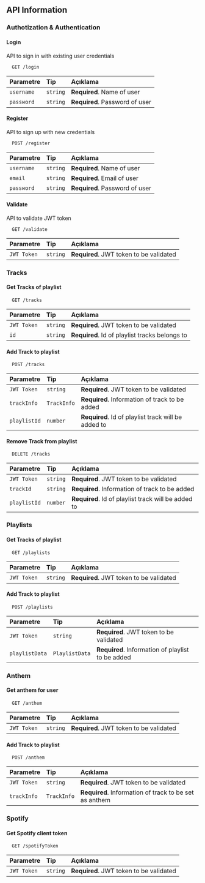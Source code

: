 ## API Information

### Authotization & Authentication

#### Login
API to sign in with existing user credentials

```http
  GET /login
```

| Parametre | Tip     | Açıklama                |
| :-------- | :------- | :------------------------- |
| `username` | `string` | **Required**. Name of user |
| `password` | `string` | **Required**. Password of user |

#### Register
API to sign up with new credentials

```http
  POST /register
```

| Parametre | Tip     | Açıklama                |
| :-------- | :------- | :------------------------- |
| `username` | `string` | **Required**. Name of user |
| `email` | `string` | **Required**. Email of user |
| `password` | `string` | **Required**. Password of user |


#### Validate
API to validate JWT token 

```http
  GET /validate
```

| Parametre | Tip     | Açıklama                |
| :-------- | :------- | :------------------------- |
| `JWT Token` | `string` | **Required**. JWT token to be validated |

### Tracks

#### Get Tracks of playlist

```http
  GET /tracks
```

| Parametre | Tip     | Açıklama                       |
| :-------- | :------- | :-------------------------------- |
| `JWT Token` | `string` | **Required**. JWT token to be validated |
| `id` | `string` | **Required**. Id of playlist tracks belongs to |

#### Add Track to playlist

```http
  POST /tracks
```

| Parametre | Tip     | Açıklama                       |
| :-------- | :------- | :-------------------------------- |
| `JWT Token` | `string` | **Required**. JWT token to be validated |
| `trackInfo` | `TrackInfo` | **Required**. Information of track to be added|
| `playlistId` | `number` | **Required**. Id of playlist track will be added to|

#### Remove Track from playlist

```http
  DELETE /tracks
```

| Parametre | Tip     | Açıklama                       |
| :-------- | :------- | :-------------------------------- |
| `JWT Token` | `string` | **Required**. JWT token to be validated |
| `trackId` | `string` | **Required**. Information of track to be added|
| `playlistId` | `number` | **Required**. Id of playlist track will be added to|

### Playlists

#### Get Tracks of playlist

```http
  GET /playlists
```

| Parametre | Tip     | Açıklama                       |
| :-------- | :------- | :-------------------------------- |
| `JWT Token` | `string` | **Required**. JWT token to be validated |

#### Add Track to playlist

```http
  POST /playlists
```

| Parametre | Tip     | Açıklama                       |
| :-------- | :------- | :-------------------------------- |
| `JWT Token` | `string` | **Required**. JWT token to be validated |
| `playlistData` | `PlaylistData` | **Required**. Information of playlist to be added|

### Anthem

#### Get anthem for user

```http
  GET /anthem
```

| Parametre | Tip     | Açıklama                       |
| :-------- | :------- | :-------------------------------- |
| `JWT Token` | `string` | **Required**. JWT token to be validated |

#### Add Track to playlist

```http
  POST /anthem
```

| Parametre | Tip     | Açıklama                       |
| :-------- | :------- | :-------------------------------- |
| `JWT Token` | `string` | **Required**. JWT token to be validated |
| `trackInfo` | `TrackInfo` | **Required**. Information of track to be set as anthem|

### Spotify

#### Get Spotify client token

```http
  GET /spotifyToken
```

| Parametre | Tip     | Açıklama                       |
| :-------- | :------- | :-------------------------------- |
| `JWT Token` | `string` | **Required**. JWT token to be validated |